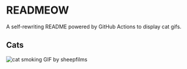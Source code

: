 # READMEOW

A self-rewriting README powered by GitHub Actions to display cat gifs.

## Cats

![cat smoking GIF by sheepfilms](https://media4.giphy.com/media/l0ExdMHUDKteztyfe/200.gif?cid=9acd02da2ro6oe4tt8zq056mrvralzb7olm1fdvlbf9a0b0u&ep=v1_gifs_search&rid=200.gif&ct=g)
